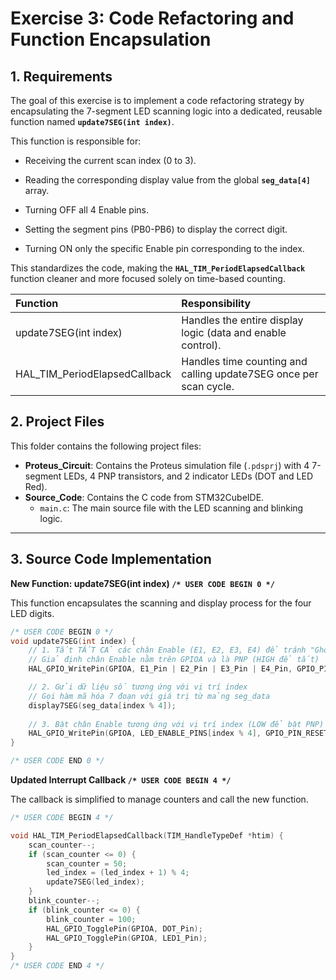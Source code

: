 # Exercise 3: Code Refactoring and Function Encapsulation

## 1. Requirements

The goal of this exercise is to implement a code refactoring strategy by encapsulating the 7-segment LED scanning logic into a dedicated, reusable function named **`update7SEG(int index)`**.

This function is responsible for:

* Receiving the current scan index (0 to 3).

* Reading the corresponding display value from the global **`seg_data[4]`** array.

* Turning OFF all 4 Enable pins.

* Setting the segment pins (PB0-PB6) to display the correct digit.

* Turning ON only the specific Enable pin corresponding to the index.

This standardizes the code, making the **`HAL_TIM_PeriodElapsedCallback`** function cleaner and more focused solely on time-based counting.

| Function | Responsibility |
| :--- | :--- | 
| update7SEG(int index) | Handles the entire display logic (data and enable control).
| HAL_TIM_PeriodElapsedCallback | Handles time counting and calling update7SEG once per scan cycle.

## 2. Project Files

This folder contains the following project files:
* **Proteus_Circuit**: Contains the Proteus simulation file (`.pdsprj`) with 4 7-segment LEDs, 4 PNP transistors, and 2 indicator LEDs (DOT and LED Red).
* **Source_Code**: Contains the C code from STM32CubeIDE.
    * `main.c`: The main source file with the LED scanning and blinking logic.

---


## 3. Source Code Implementation
**New Function: update7SEG(int index) `/* USER CODE BEGIN 0 */`**

This function encapsulates the scanning and display process for the four LED digits.
```c
/* USER CODE BEGIN 0 */
void update7SEG(int index) {
    // 1. Tắt TẤT CẢ các chân Enable (E1, E2, E3, E4) để tránh "Ghosting"
    // Giả định chân Enable nằm trên GPIOA và là PNP (HIGH để tắt)
    HAL_GPIO_WritePin(GPIOA, E1_Pin | E2_Pin | E3_Pin | E4_Pin, GPIO_PIN_SET);

    // 2. Gửi dữ liệu số tương ứng với vị trí index
    // Gọi hàm mã hóa 7 đoạn với giá trị từ mảng seg_data
    display7SEG(seg_data[index % 4]); 
    
    // 3. Bật chân Enable tương ứng với vị trí index (LOW để bật PNP)
    HAL_GPIO_WritePin(GPIOA, LED_ENABLE_PINS[index % 4], GPIO_PIN_RESET);
}

/* USER CODE END 0 */
```
**Updated Interrupt Callback `/* USER CODE BEGIN 4 */`**

The callback is simplified to manage counters and call the new function.
```c
/* USER CODE BEGIN 4 */

void HAL_TIM_PeriodElapsedCallback(TIM_HandleTypeDef *htim) {
    scan_counter--;
    if (scan_counter <= 0) {
        scan_counter = 50; 
        led_index = (led_index + 1) % 4; 
        update7SEG(led_index); 
    }
    blink_counter--;
    if (blink_counter <= 0) {
        blink_counter = 100; 
        HAL_GPIO_TogglePin(GPIOA, DOT_Pin);
        HAL_GPIO_TogglePin(GPIOA, LED1_Pin);
    }
}
/* USER CODE END 4 */
